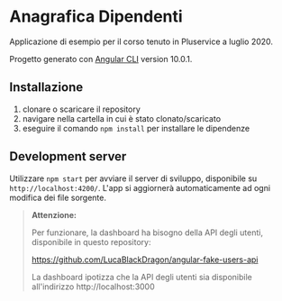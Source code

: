 # Anagrafica Dipendenti

Applicazione di esempio per il corso tenuto in Pluservice a luglio 2020.

Progetto generato con [Angular CLI](https://github.com/angular/angular-cli) version 10.0.1.

## Installazione

1. clonare o scaricare il repository
2. navigare nella cartella in cui è stato clonato/scaricato
3. eseguire il comando `npm install` per installare le dipendenze

## Development server

Utilizzare `npm start` per avviare il server di sviluppo, disponibile su `http://localhost:4200/`. L'app si aggiornerà automaticamente ad ogni modifica dei file sorgente.

> **Attenzione:**
> 
> Per funzionare, la dashboard ha bisogno della API degli utenti, disponibile in questo repository:
>
> https://github.com/LucaBlackDragon/angular-fake-users-api
>
> La dashboard ipotizza che la API degli utenti sia disponibile all'indirizzo http://localhost:3000
